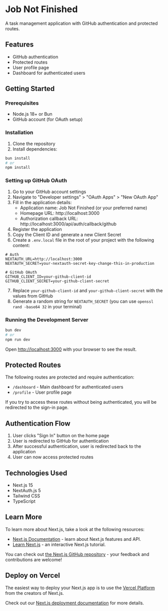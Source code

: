 # Job Not Finished

A task management application with GitHub authentication and protected routes.

## Features

- GitHub authentication
- Protected routes
- User profile page
- Dashboard for authenticated users

## Getting Started

### Prerequisites

- Node.js 18+ or Bun
- GitHub account (for OAuth setup)

### Installation

1. Clone the repository
2. Install dependencies:

```bash
bun install
# or
npm install
```

### Setting up GitHub OAuth

1. Go to your GitHub account settings
2. Navigate to "Developer settings" > "OAuth Apps" > "New OAuth App"
3. Fill in the application details:
   - Application name: Job Not Finished (or your preferred name)
   - Homepage URL: http://localhost:3000
   - Authorization callback URL: http://localhost:3000/api/auth/callback/github
4. Register the application
5. Copy the Client ID and generate a new Client Secret
6. Create a `.env.local` file in the root of your project with the following content:

```
# Auth
NEXTAUTH_URL=http://localhost:3000
NEXTAUTH_SECRET=your-nextauth-secret-key-change-this-in-production

# GitHub OAuth
GITHUB_CLIENT_ID=your-github-client-id
GITHUB_CLIENT_SECRET=your-github-client-secret
```

7. Replace `your-github-client-id` and `your-github-client-secret` with the values from GitHub
8. Generate a random string for `NEXTAUTH_SECRET` (you can use `openssl rand -base64 32` in your terminal)

### Running the Development Server

```bash
bun dev
# or
npm run dev
```

Open [http://localhost:3000](http://localhost:3000) with your browser to see the result.

## Protected Routes

The following routes are protected and require authentication:

- `/dashboard` - Main dashboard for authenticated users
- `/profile` - User profile page

If you try to access these routes without being authenticated, you will be redirected to the sign-in page.

## Authentication Flow

1. User clicks "Sign In" button on the home page
2. User is redirected to GitHub for authentication
3. After successful authentication, user is redirected back to the application
4. User can now access protected routes

## Technologies Used

- Next.js 15
- NextAuth.js 5
- Tailwind CSS
- TypeScript

## Learn More

To learn more about Next.js, take a look at the following resources:

- [Next.js Documentation](https://nextjs.org/docs) - learn about Next.js features and API.
- [Learn Next.js](https://nextjs.org/learn) - an interactive Next.js tutorial.

You can check out [the Next.js GitHub repository](https://github.com/vercel/next.js) - your feedback and contributions are welcome!

## Deploy on Vercel

The easiest way to deploy your Next.js app is to use the [Vercel Platform](https://vercel.com/new?utm_medium=default-template&filter=next.js&utm_source=create-next-app&utm_campaign=create-next-app-readme) from the creators of Next.js.

Check out our [Next.js deployment documentation](https://nextjs.org/docs/app/building-your-application/deploying) for more details.
